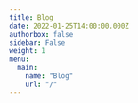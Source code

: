 ```yaml
---
title: Blog
date: 2022-01-25T14:00:00.000Z
authorbox: false
sidebar: False
weight: 1
menu:
  main:
    name: "Blog"
    url: "/"
---
```


